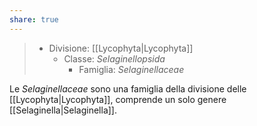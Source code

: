 ```yaml
---
share: true
---
```

> - Divisione: [[Lycophyta|Lycophyta]]
> 	- Classe: *Selaginellopsida*
> 		- Famiglia: *Selaginellaceae*

Le *Selaginellaceae* sono una famiglia della divisione delle [[Lycophyta|Lycophyta]], comprende un solo genere [[Selaginella|Selaginella]].